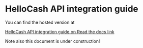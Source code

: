 # HelloCash API integration guide

You can find the hosted version at

[HelloCash API integration guide on Read the docs link](https://hellocash-api-integration-guide.readthedocs.io/)

Note also this document is under construction!
